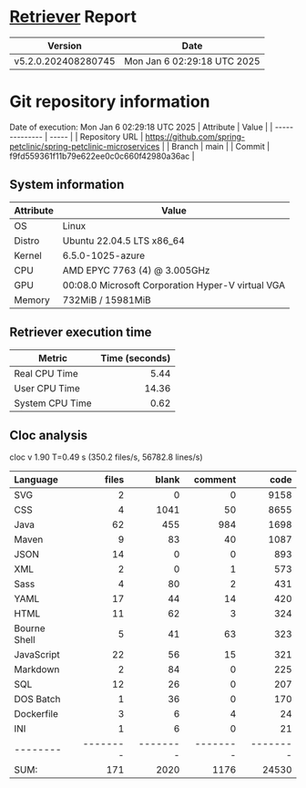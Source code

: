 # [Retriever](https://github.com/PalladioSimulator/Palladio-ReverseEngineering-Retriever) Report
| Version | Date |
| ------- | ---- |
| v5.2.0.202408280745 | Mon Jan  6 02:29:18 UTC 2025 |

# Git repository information
Date of execution: Mon Jan  6 02:29:18 UTC 2025
|    Attribute   | Value |
| -------------- | ----- |
| Repository URL | https://github.com/spring-petclinic/spring-petclinic-microservices |
| Branch         | main |
| Commit         | f9fd559361f11b79e622ee0c0c660f42980a36ac |


## System information
| Attribute | Value |
| --------- | ----- |
| OS | Linux  |
| Distro | Ubuntu 22.04.5 LTS x86_64  |
| Kernel | 6.5.0-1025-azure  |
| CPU | AMD EPYC 7763 (4) @ 3.005GHz  |
| GPU | 00:08.0 Microsoft Corporation Hyper-V virtual VGA  |
| Memory | 732MiB / 15981MiB  |

## Retriever execution time
| Metric | Time (seconds) |
| --- | ---: |
| Real CPU Time | 5.44 |
| User CPU Time | 14.36 |
| System CPU Time | 0.62 |
<!--
Explainations:
- __Real CPU Time__: actual time the command has run (can be less than total time spent in user and system mode for multi-threaded processes)
- __User CPU Time__: time the command has spent running in user mode
- __System CPU Time__: time the command has spent running in system or kernel mode
-->

## Cloc analysis
cloc v 1.90  T=0.49 s (350.2 files/s, 56782.8 lines/s)

Language|files|blank|comment|code
:-------|-------:|-------:|-------:|-------:
SVG|2|0|0|9158
CSS|4|1041|50|8655
Java|62|455|984|1698
Maven|9|83|40|1087
JSON|14|0|0|893
XML|2|0|1|573
Sass|4|80|2|431
YAML|17|44|14|420
HTML|11|62|3|324
Bourne Shell|5|41|63|323
JavaScript|22|56|15|321
Markdown|2|84|0|225
SQL|12|26|0|207
DOS Batch|1|36|0|170
Dockerfile|3|6|4|24
INI|1|6|0|21
--------|--------|--------|--------|--------
SUM:|171|2020|1176|24530
